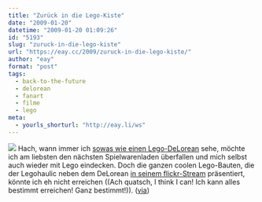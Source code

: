 ```yaml
---
title: "Zurück in die Lego-Kiste"
date: "2009-01-20"
datetime: "2009-01-20 01:09:26"
id: "5193"
slug: "zuruck-in-die-lego-kiste"
url: "https://eay.cc/2009/zuruck-in-die-lego-kiste/"
author: "eay"
format: "post"
tags:
  - back-to-the-future
  - delorean
  - fanart
  - filme
  - lego
meta:
  - yourls_shorturl: "http://eay.li/ws"
---
```


![](https://eay.cc/uploads/2009/legobackfuture.jpg) Hach, wann immer ich [sowas wie einen Lego-DeLorean](http://www.flickr.com/photos/legohaulic/3209443531/) sehe, möchte ich am liebsten den nächsten Spielwarenladen überfallen und mich selbst auch wieder mit Lego eindecken. Doch die ganzen coolen Lego-Bauten, die der Legohaulic neben dem DeLorean [in seinem flickr-Stream](http://www.flickr.com/photos/legohaulic/) präsentiert, könnte ich eh nicht erreichen ((Ach quatsch, I think I can! Ich kann alles bestimmt erreichen! Ganz bestimmt!)). ([via](http://www.brothers-brick.com/2009/01/19/roads-where-were-going-we-dont-need-roads/))
